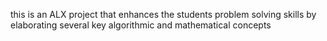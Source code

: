 this is an ALX project that enhances the students problem solving skills by elaborating several key algorithmic and mathematical concepts